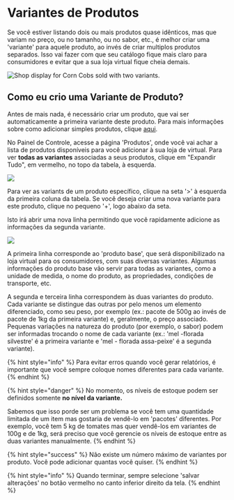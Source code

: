 # Variantes de Produtos

Se você estiver listando dois ou mais produtos quase idênticos, mas que variam no preço, ou no tamanho, ou no sabor, etc., é melhor criar uma 'variante' para aquele produto, ao invés de criar multiplos produtos separados. Isso vai fazer com que seu catálogo fique mais claro para consumidores e evitar que a sua loja virtual fique cheia demais. 

![Shop display for Corn Cobs sold with two variants.](../../.gitbook/assets/corncob-variants.png)

## Como eu crio uma Variante de Produto? 

Antes de mais nada, é necessário criar um produto, que vai ser automaticamente a primeira variante deste produto. Para mais informações sobre como adicionar simples produtos, clique [aqui](https://app.gitbook.com/@ofn-brasil/s/guide-ofn/~/drafts/-M4kk2XTvSZ89sQiM17I/recursos-basicos/products-1/products). 

No Painel de Controle, acesse a página  'Produtos',  onde você vai achar a lista de produtos disponíveis para você adicionar à sua loja de virtual. Para ver **todas as variantes** associadas a seus produtos, clique em "Expandir Tudo", em vermelho, no topo da tabela, à esquerda.

![](../../.gitbook/assets/variants1.jpg)

Para ver as variants de um produto específico, clique na seta '&gt;' à esquerda da primeira coluna da tabela. Se você deseja criar uma nova variante para este produto, clique no pequeno '+', logo abaixo da seta.

Isto irá abrir uma nova linha permitindo que você rapidamente adicione as informações da segunda variante. 

![](../../.gitbook/assets/variants2.jpg)

A primeira linha corresponde ao 'produto base', que será disponibilizado na loja virtual para os consumidores, com suas diversas variantes. Algumas informações do produto base vão servir para todas as variantes, como a unidade de medida, o nome do produto, as propriedades, condições de transporte, etc.  

A segunda e terceira linha correspondem às duas variantes do produto. Cada variante se distingue das outras por pelo menos um elemento diferenciado, como seu peso, por exemplo \(ex.: pacote de 500g ao invés de pacote de 1kg da primeira variante\) e, geralmente, o preço associado. Pequenas variações na natureza do produto \(por exemplo, o sabor\) podem ser informadas trocando o nome de cada variante \(ex.: 'mel -florada silvestre' é a primeira variante e 'mel - florada assa-peixe' é a segunda variante\).

{% hint style="info" %}
Para evitar erros quando você gerar relatórios, é importante que você sempre coloque nomes diferentes para cada variante.
{% endhint %}

{% hint style="danger" %}
No momento, os níveis de estoque podem ser definidos somente **no nível da variante.**

Sabemos que isso porde ser um problema se você tem uma quantidade limitada de um item mas gostaria de vendê-lo em 'pacotes' diferentes. Por exemplo, você tem 5 kg de tomates mas quer vendê-los em variantes de 100g e de 1kg, será preciso que você gerencie os níveis de estoque entre as duas variantes manualmente. 
{% endhint %}

{% hint style="success" %}
Não existe um número máximo de variantes por produto. Você pode adicionar quantas você quiser. 
{% endhint %}

{% hint style="info" %}
Quando terminar, sempre selecione 'salvar alterações' no botão vermelho no canto inferior direito da tela.
{% endhint %}

